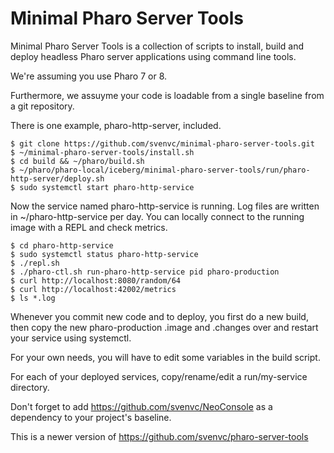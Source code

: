 # Minimal Pharo Server Tools

Minimal Pharo Server Tools is a collection of scripts to install, build and deploy 
headless Pharo server applications using command line tools.

We're assuming you use Pharo 7 or 8.

Furthermore, we assuyme your code is loadable from a single baseline from a git repository.

There is one example, pharo-http-server, included.

````
$ git clone https://github.com/svenvc/minimal-pharo-server-tools.git 
$ ~/minimal-pharo-server-tools/install.sh
$ cd build && ~/pharo/build.sh
$ ~/pharo/pharo-local/iceberg/minimal-pharo-server-tools/run/pharo-http-server/deploy.sh
$ sudo systemctl start pharo-http-service
````

Now the service named pharo-http-service is running. Log files are written in ~/pharo-http-service per day. 
You can locally connect to the running image with a REPL and check metrics.

````
$ cd pharo-http-service
$ sudo systemctl status pharo-http-service
$ ./repl.sh
$ ./pharo-ctl.sh run-pharo-http-service pid pharo-production
$ curl http://localhost:8080/random/64
$ curl http://localhost:42002/metrics
$ ls *.log
````

Whenever you commit new code and to deploy, you first do a new build, then copy the new 
pharo-production .image and .changes over and restart your service using systemctl.

For your own needs, you will have to edit some variables in the build script.

For each of your deployed services, copy/rename/edit a run/my-service directory.

Don't forget to add https://github.com/svenvc/NeoConsole as a dependency to your project's baseline.

This is a newer version of https://github.com/svenvc/pharo-server-tools

